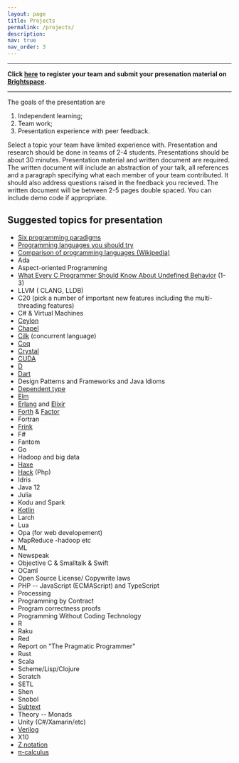 ```yaml
---
layout: page
title: Projects
permalink: /projects/
description: 
nav: true
nav_order: 3
---
```


---

**Click [here](https://docs.google.com/spreadsheets/d/1sta-ui77nLe0KOHv-sc4_wg4hzOTx6lLtafVZyzf1M8/edit?usp=sharing) to register your team and submit your presenation material on [Brightspace](https://brightspace.binghamton.edu/).**

---

The goals of the presentation are 

1. Independent learning;
2. Team work;
3. Presentation experience with peer feedback.

Select a topic your team have limited experience with. Presentation and research should be done in teams of 2-4 students.  Presentations should be about 30 minutes.  Presentation material and written document are required.  The written document will include an abstraction of your talk, all references and a paragraph specifying what each member of your team contributed.   It should also address questions raised in the feedback you recieved. The written document will be between 2-5 pages double spaced.
You can include demo code if appropriate.

## Suggested topics for presentation


* [Six programming paradigms](https://www.ybrikman.com/writing/2014/04/09/six-programming-paradigms-that-will/)
* [Programming languages you should try](https://www.techadvisor.com/article/724758/top-programming-languages-you-should-try.html)
* [Comparison of programming languages (Wikipedia)](https://en.wikipedia.org/wiki/Comparison_of_programming_languages)
* Ada 
* Aspect-oriented Programming
* [What Every C Programmer Should Know About Undefined Behavior](http://blog.llvm.org/2011/05/what-every-c-programmer-should-know.html) (1-3)
* LLVM ( CLANG, LLDB)
* C20 (pick a number of important new features including the multi-threading features)
* C#  & Virtual Machines
* [Ceylon](https://en.wikipedia.org/wiki/Ceylon_(programming_language))
* [Chapel](https://chapel-lang.org/)
* [Cilk](https://en.wikipedia.org/wiki/Cilk) (concurrent language)
* [Coq](https://coq.inria.fr/)
* [Crystal](https://crystal-lang.org/reference/1.7/)
* [CUDA](https://en.wikipedia.org/wiki/CUDA)
* [D](https://dlang.org/)
* [Dart](https://dart.dev/)
* Design Patterns and Frameworks and Java Idioms
* [Dependent type](https://en.wikipedia.org/wiki/Dependent_type)
* [Elm](https://elm-lang.org/)
* [Erlang](https://www.erlang.org/) and [Elixir](https://elixir-lang.org/)
* [Forth](https://en.wikipedia.org/wiki/Forth_(programming_language)) & [Factor](https://factorcode.org/)
* Fortran
* [Frink](https://frinklang.org/)
* F#
* Fantom
* Go
* Hadoop and big  data
* [Haxe](https://haxe.org/)
* [Hack](https://hacklang.org/) (Php)
* Idris
* Java 12
* Julia
* Kodu and Spark 
* [Kotlin](https://kotlinlang.org/)
* Larch
* Lua  
* Opa (for web developement)
* MapReduce -hadoop etc
* ML
* Newspeak
* Objective C & Smalltalk  & Swift
* OCaml 
* Open Source License/ Copywrite laws
* PHP -- JavaScript (ECMAScript) and TypeScript
* Processing 
* Programming by Contract  
* Program correctness proofs
* Programming Without Coding Technology
* R 
* Raku
* Red
* Report on "The Pragmatic Programmer"
* Rust
* Scala 
* Scheme/Lisp/Clojure 
* Scratch  
* SETL
* Shen
* Snobol
* [Subtext](https://www.subtext-lang.org/)
* Theory -- Monads
* Unity (C#/Xamarin/etc)
* [Verilog](https://en.wikipedia.org/wiki/Verilog)
* X10
* [Z notation](https://en.wikipedia.org/wiki/Z_notation)
* [π-calculus](https://en.wikipedia.org/wiki/%CE%A0-calculus)